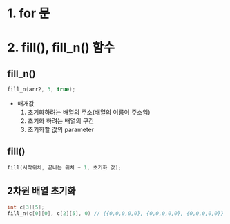 # 1. for 문
# 2. fill(), fill_n() 함수
## fill_n()
```cpp
fill_n(arr2, 3, true);
```
- 매개값
	1. 초기화하려는 배열의 주소(배열의 이름이 주소임)
	2. 초기화 하려는 배열의 구간 
	3. 초기화할 값의 parameter
## fill()
```cpp
fill(시작위치, 끝나는 위치 + 1, 초기화 값);
```
## 2차원 배열 초기화
```cpp
int c[3][5];
fill_n(c[0][0], c[2][5], 0) // {{0,0,0,0,0}, {0,0,0,0,0}, {0,0,0,0,0}}
```
